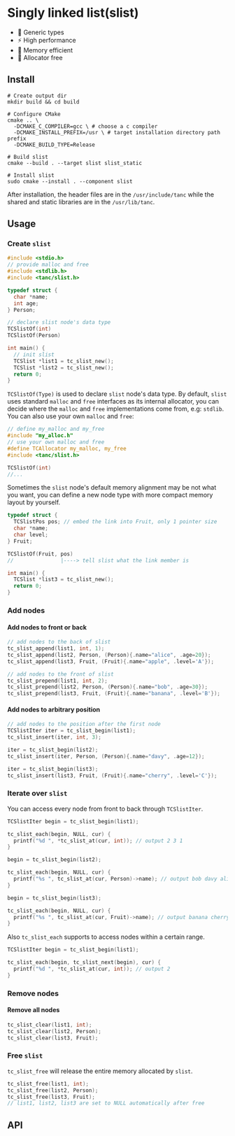 # Singly linked list(slist)

- :apple: Generic types
- :zap: High performance
- :christmas_tree: Memory efficient
- :rainbow: Allocator free

## Install

```shell
# Create output dir
mkdir build && cd build

# Configure CMake
cmake .. \
  -DCMAKE_C_COMPILER=gcc \ # choose a c compiler
  -DCMAKE_INSTALL_PREFIX=/usr \ # target installation directory path prefix
  -DCMAKE_BUILD_TYPE=Release 
  
# Build slist
cmake --build . --target slist slist_static 

# Install slist
sudo cmake --install . --component slist
```

After installation, the header files are in the `/usr/include/tanc` while the shared and static libraries are in the `/usr/lib/tanc`.

## Usage

### Create `slist`

```c
#include <stdio.h>
// provide malloc and free
#include <stdlib.h>
#include <tanc/slist.h>

typedef struct {
  char *name;
  int age;
} Person;

// declare slist node's data type
TCSlistOf(int)
TCSlistOf(Person)

int main() {
  // init slist
  TCSlist *list1 = tc_slist_new();
  TCSlist *list2 = tc_slist_new();
  return 0;
}
```

`TCSlistOf(Type)` is used to declare  `slist` node's data type. By default, `slist` uses standard `malloc` and `free` interfaces as its internal allocator, you can decide where the `malloc` and `free` implementations come from, e.g: `stdlib`. You can also use your own `malloc` and `free`:

```c
// define my_malloc and my_free
#include "my_alloc.h" 
// use your own malloc and free
#define TCAllocator my_malloc, my_free 
#include <tanc/slist.h>

TCSlistOf(int)
//...
```

Sometimes the `slist` node's default memory alignment may be not what you want, you can define a new node type with more compact memory layout by yourself.

```c
typedef struct {
  TCSlistPos pos; // embed the link into Fruit, only 1 pointer size
  char *name;
  char level;
} Fruit;

TCSlistOf(Fruit, pos)  
//               |----> tell slist what the link member is 

int main() {
  TCSlist *list3 = tc_slist_new();
  return 0;
}
```

### Add nodes 

#### Add nodes to front or back

```c
// add nodes to the back of slist
tc_slist_append(list1, int, 1);
tc_slist_append(list2, Person, (Person){.name="alice", .age=20});
tc_slist_append(list3, Fruit, (Fruit){.name="apple", .level='A'});

// add nodes to the front of slist
tc_slist_prepend(list1, int, 2);
tc_slist_prepend(list2, Person, (Person){.name="bob", .age=30});
tc_slist_prepend(list3, Fruit, (Fruit){.name="banana", .level='B'});
```

#### Add nodes to arbitrary position

```c
// add nodes to the position after the first node
TCSlistIter iter = tc_slist_begin(list1);
tc_slist_insert(iter, int, 3);

iter = tc_slist_begin(list2);
tc_slist_insert(iter, Person, (Person){.name="davy", .age=12});

iter = tc_slist_begin(list3);
tc_slist_insert(list3, Fruit, (Fruit){.name="cherry", .level='C'});
```

### Iterate over `slist`

You can access every node from front to back through `TCSlistIter`.

```c
TCSlistIter begin = tc_slist_begin(list1); 

tc_slist_each(begin, NULL, cur) {
  printf("%d ", *tc_slist_at(cur, int)); // output 2 3 1
}

begin = tc_slist_begin(list2);

tc_slist_each(begin, NULL, cur) {
  printf("%s ", tc_slist_at(cur, Person)->name); // output bob davy alice
}

begin = tc_slist_begin(list3);

tc_slist_each(begin, NULL, cur) {
  printf("%s ", tc_slist_at(cur, Fruit)->name); // output banana cherry apple  
}
```

Also `tc_slist_each` supports to access nodes within a certain range.

```c
TCSlistIter begin = tc_slist_begin(list1); 

tc_slist_each(begin, tc_slist_next(begin), cur) {
  printf("%d ", *tc_slist_at(cur, int)); // output 2
}
```

### Remove nodes

#### Remove all nodes

```c
tc_slist_clear(list1, int);
tc_slist_clear(list2, Person);
tc_slist_clear(list3, Fruit);
```

### Free `slist`

`tc_slist_free` will release the entire memory allocated by `slist`.

```c
tc_slist_free(list1, int);
tc_slist_free(list2, Person);
tc_slist_free(list3, Fruit);
// list1, list2, list3 are set to NULL automatically after free
```

## API


